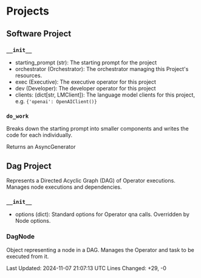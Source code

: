 # Projects

## Software Project

### `__init__`

- starting_prompt (str): The starting prompt for the project
- orchestrator (Orchestrator): The orchestrator managing this Project's resources.
- exec (Executive): The executive operator for this project
- dev (Developer): The developer operator for this project
- clients: (dict[str, LMClient]): The language model clients for this project, e.g. `{'openai': OpenAIClient()}`

### `do_work`

Breaks down the starting prompt into smaller components and writes the code for each individually. 

Returns an AsyncGenerator

## Dag Project

Represents a Directed Acyclic Graph (DAG) of Operator executions. Manages node executions and dependencies.

### `__init__`

- options (dict): Standard options for Operator qna calls. Overridden by Node options.


### DagNode

Object representing a node in a DAG. Manages the Operator and task to be executed from it.





Last Updated: 2024-11-07 21:07:13 UTC
Lines Changed: +29, -0
